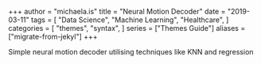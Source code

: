 +++ 
author = "michaela.is"
title = "Neural Motion Decoder"
date = "2019-03-11"
tags = [
    "Data Science",
    "Machine Learning",
    "Healthcare",
]
categories = [
    "themes",
    "syntax",
]
series = ["Themes Guide"]
aliases = ["migrate-from-jekyl"]
+++

Simple neural motion decoder utilising techniques like KNN and regression